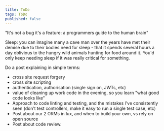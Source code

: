 ```yaml
---
title: ToDo
tags: ToDo
published: false
---
```


"It's not a bug it's a feature: a programmers guide to the human brain"

Sleep: you can imagine many a cave man over the years have met their demise due to their bodies need for sleep - that it spends several hours a day oblivious to the hungry wild animals hunting for food around it. You'd only keep needing sleep if it was really critical for something.

Do a post explaining in simple terms:

- cross site request forgery
- cross site scripting
- authentication, authorisation (single sign on, JWTs, etc)
- value of cleaning up work code in the evening, so you learn "what good code looks like"
- Approach to code linting and testing, and the mistakes I've consistently seen (don't test controllers, make it easy to run a single test case, etc)
- Post about our 2 ORMs in lux, and when to build your own, vs rely on open source
- Post about code review.

